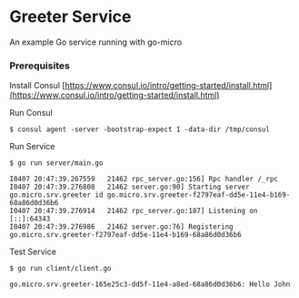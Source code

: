 # Greeter Service

An example Go service running with go-micro

### Prerequisites

Install Consul
[https://www.consul.io/intro/getting-started/install.html](https://www.consul.io/intro/getting-started/install.html)

Run Consul
```
$ consul agent -server -bootstrap-expect 1 -data-dir /tmp/consul
```

Run Service
```
$ go run server/main.go

I0407 20:47:39.267559   21462 rpc_server.go:156] Rpc handler /_rpc
I0407 20:47:39.276808   21462 server.go:90] Starting server go.micro.srv.greeter id go.micro.srv.greeter-f2797eaf-dd5e-11e4-b169-68a86d0d36b6
I0407 20:47:39.276914   21462 rpc_server.go:187] Listening on [::]:64343
I0407 20:47:39.276986   21462 server.go:76] Registering go.micro.srv.greeter-f2797eaf-dd5e-11e4-b169-68a86d0d36b6
```

Test Service
```
$ go run client/client.go

go.micro.srv.greeter-165e25c3-dd5f-11e4-a8ed-68a86d0d36b6: Hello John
```
